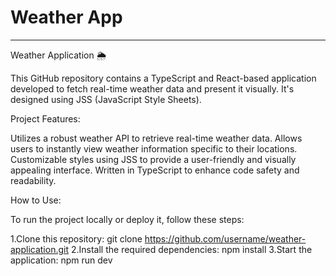 # Weather App
___________________________________________________

Weather Application 🌦️

This GitHub repository contains a TypeScript and React-based application developed to fetch real-time weather data and present it visually. It's designed using JSS (JavaScript Style Sheets).

Project Features:

Utilizes a robust weather API to retrieve real-time weather data.
Allows users to instantly view weather information specific to their locations.
Customizable styles using JSS to provide a user-friendly and visually appealing interface.
Written in TypeScript to enhance code safety and readability.

How to Use:

To run the project locally or deploy it, follow these steps:

1.Clone this repository:
  git clone https://github.com/username/weather-application.git
2.Install the required dependencies:
  npm install
3.Start the application:
  npm run dev
